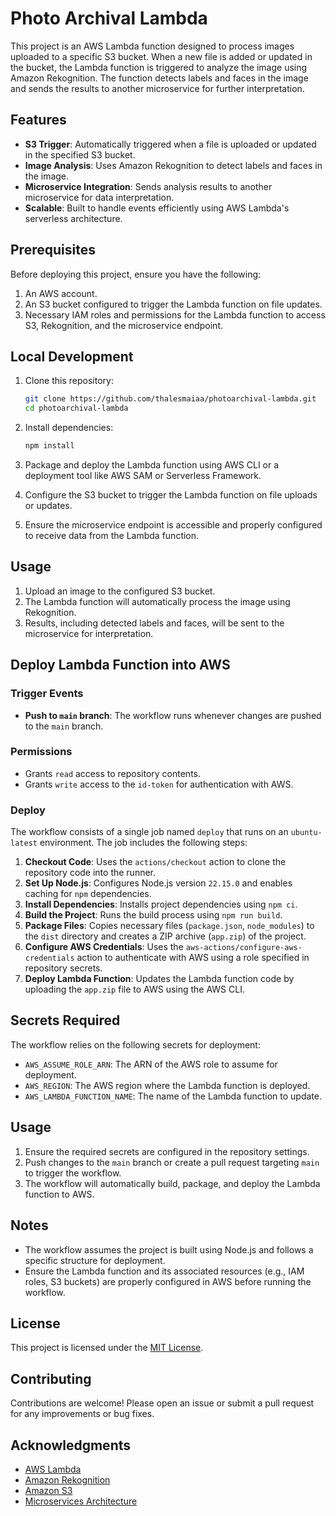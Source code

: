 # Photo Archival Lambda

This project is an AWS Lambda function designed to process images uploaded to a specific S3 bucket. When a new file is added or updated in the bucket, the Lambda function is triggered to analyze the image using Amazon Rekognition. The function detects labels and faces in the image and sends the results to another microservice for further interpretation.

## Features

- **S3 Trigger**: Automatically triggered when a file is uploaded or updated in the specified S3 bucket.
- **Image Analysis**: Uses Amazon Rekognition to detect labels and faces in the image.
- **Microservice Integration**: Sends analysis results to another microservice for data interpretation.
- **Scalable**: Built to handle events efficiently using AWS Lambda's serverless architecture.

## Prerequisites

Before deploying this project, ensure you have the following:

1. An AWS account.
2. An S3 bucket configured to trigger the Lambda function on file updates.
3. Necessary IAM roles and permissions for the Lambda function to access S3, Rekognition, and the microservice endpoint.

## Local Development

1. Clone this repository:

   ```bash
   git clone https://github.com/thalesmaiaa/photoarchival-lambda.git
   cd photoarchival-lambda
   ```

2. Install dependencies:

   ```bash
   npm install
   ```

3. Package and deploy the Lambda function using AWS CLI or a deployment tool like AWS SAM or Serverless Framework.

4. Configure the S3 bucket to trigger the Lambda function on file uploads or updates.

5. Ensure the microservice endpoint is accessible and properly configured to receive data from the Lambda function.

## Usage

1. Upload an image to the configured S3 bucket.
2. The Lambda function will automatically process the image using Rekognition.
3. Results, including detected labels and faces, will be sent to the microservice for interpretation.

## Deploy Lambda Function into AWS

### Trigger Events
- **Push to `main` branch**: The workflow runs whenever changes are pushed to the `main` branch.

### Permissions
- Grants `read` access to repository contents.
- Grants `write` access to the `id-token` for authentication with AWS.

### Deploy

The workflow consists of a single job named `deploy` that runs on an `ubuntu-latest` environment. The job includes the following steps:

1. **Checkout Code**: Uses the `actions/checkout` action to clone the repository code into the runner.
2. **Set Up Node.js**: Configures Node.js version `22.15.0` and enables caching for `npm` dependencies.
3. **Install Dependencies**: Installs project dependencies using `npm ci`.
4. **Build the Project**: Runs the build process using `npm run build`.
5. **Package Files**: Copies necessary files (`package.json`, `node_modules`) to the `dist` directory and creates a ZIP archive (`app.zip`) of the project.
6. **Configure AWS Credentials**: Uses the `aws-actions/configure-aws-credentials` action to authenticate with AWS using a role specified in repository secrets.
7. **Deploy Lambda Function**: Updates the Lambda function code by uploading the `app.zip` file to AWS using the AWS CLI.

## Secrets Required
The workflow relies on the following secrets for deployment:
- `AWS_ASSUME_ROLE_ARN`: The ARN of the AWS role to assume for deployment.
- `AWS_REGION`: The AWS region where the Lambda function is deployed.
- `AWS_LAMBDA_FUNCTION_NAME`: The name of the Lambda function to update.

## Usage
1. Ensure the required secrets are configured in the repository settings.
2. Push changes to the `main` branch or create a pull request targeting `main` to trigger the workflow.
3. The workflow will automatically build, package, and deploy the Lambda function to AWS.

## Notes
- The workflow assumes the project is built using Node.js and follows a specific structure for deployment.
- Ensure the Lambda function and its associated resources (e.g., IAM roles, S3 buckets) are properly configured in AWS before running the workflow.

## License

This project is licensed under the [MIT License](LICENSE).

## Contributing

Contributions are welcome! Please open an issue or submit a pull request for any improvements or bug fixes.

## Acknowledgments

- [AWS Lambda](https://aws.amazon.com/lambda/)
- [Amazon Rekognition](https://aws.amazon.com/rekognition/)
- [Amazon S3](https://aws.amazon.com/s3/)
- [Microservices Architecture](https://microservices.io/)
